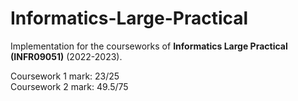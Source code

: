 # Informatics-Large-Practical

Implementation for the courseworks of **Informatics Large Practical (INFR09051)** (2022-2023).

Coursework 1 mark: 23/25 <br/>
Coursework 2 mark: 49.5/75
